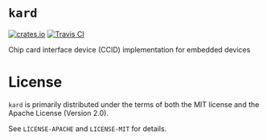 # `kard`

[![crates.io](https://img.shields.io/crates/v/kard.svg)](https://crates.io/crates/kard)
[![Travis CI](https://img.shields.io/travis/saleemrashid/kard-rs.svg)](https://travis-ci.org/saleemrashid/kard-rs)

Chip card interface device (CCID) implementation for embedded devices

# License

`kard` is primarily distributed under the terms of both the MIT license and the Apache License (Version 2.0).

See `LICENSE-APACHE` and `LICENSE-MIT` for details.
